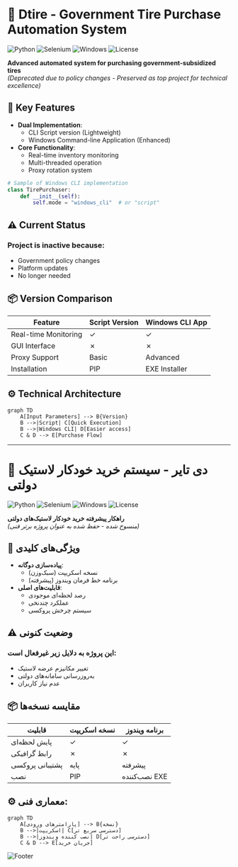 
# 🚗 Dtire - Government Tire Purchase Automation System

![Python](https://img.shields.io/badge/Python-3.8%2B-blue)
![Selenium](https://img.shields.io/badge/Selenium-4.0%2B-orange)
![Windows](https://img.shields.io/badge/Windows-CLI-lightgrey)
![License](https://img.shields.io/badge/License-MIT-green)

**Advanced automated system for purchasing government-subsidized tires**  
*(Deprecated due to policy changes - Preserved as top project for technical excellence)*

## 🌟 Key Features
- **Dual Implementation**:
  - CLI Script version (Lightweight)
  - Windows Command-line Application (Enhanced)
- **Core Functionality**:
  - Real-time inventory monitoring
  - Multi-threaded operation
  - Proxy rotation system

```python
# Sample of Windows CLI implementation
class TirePurchaser:
    def __init__(self):
        self.mode = "windows_cli"  # or "script"
```

## ⚠️ Current Status
### Project is inactive because:
  - Government policy changes
  - Platform updates
  - No longer needed



## 📦 Version Comparison
| Feature               | Script Version | Windows CLI App |
|-----------------------|----------------|-----------------|
| Real-time Monitoring  | ✓              | ✓               |
| GUI Interface         | ✗              | ✗               |
| Proxy Support         | Basic          | Advanced        |
| Installation          | PIP            | EXE Installer   |

## ⚙️ Technical Architecture
```mermaid
graph TD
    A[Input Parameters] --> B{Version}
    B -->|Script| C[Quick Execution]
    B -->|Windows CLI| D[Easier access]
    C & D --> E[Purchase Flow]
```

---

# 🚗 دی تایر - سیستم خرید خودکار لاستیک دولتی

![Python](https://img.shields.io/badge/Python-3.8%2B-blue)
![Selenium](https://img.shields.io/badge/Selenium-4.0%2B-orange)
![Windows](https://img.shields.io/badge/Windows-CLI-lightgrey)
![License](https://img.shields.io/badge/License-MIT-green)

**راهکار پیشرفته خرید خودکار لاستیک‌های دولتی**  
*(منسوخ شده - حفظ شده به عنوان پروژه برتر فنی)*

## 🌟 ویژگی‌های کلیدی
- **پیاده‌سازی دوگانه**:
  - نسخه اسکریپت (سبک‌وزن)
  - برنامه خط فرمان ویندوز (پیشرفته)
- **قابلیت‌های اصلی**:
  - رصد لحظه‌ای موجودی
  - عملکرد چندنخی
  - سیستم چرخش پروکسی


## ⚠️ وضعیت کنونی
### این پروژه به دلایل زیر غیرفعال است:
  - تغییر مکانیزم عرضه لاستیک
  - به‌روزرسانی سامانه‌های دولتی
  - عدم نیاز کاربران

## 📦 مقایسه نسخه‌ها
| قابلیت               | نسخه اسکریپت | برنامه ویندوز |
|-----------------------|--------------|---------------|
| پایش لحظه‌ای          | ✓            | ✓              |
| رابط گرافیکی         | ✗            | ✗              |
| پشتیبانی پروکسی      | پایه        | پیشرفته        |
| نصب                   | PIP          | نصب‌کننده EXE   |

## ⚙️ معماری فنی:
```mermaid
graph TD
    A[پارامترهای ورودی] --> B{نسخه}
    B -->|اسکریپت| C[دسترسی سریع تر]
    B -->|نصب کننده ویندوز| D[دسترسی راحت تر]
    C & D --> E[جریان خرید]
```


![Footer](https://capsule-render.vercel.app/api?type=waving&color=gradient&height=80&section=footer&fontSize=30)

